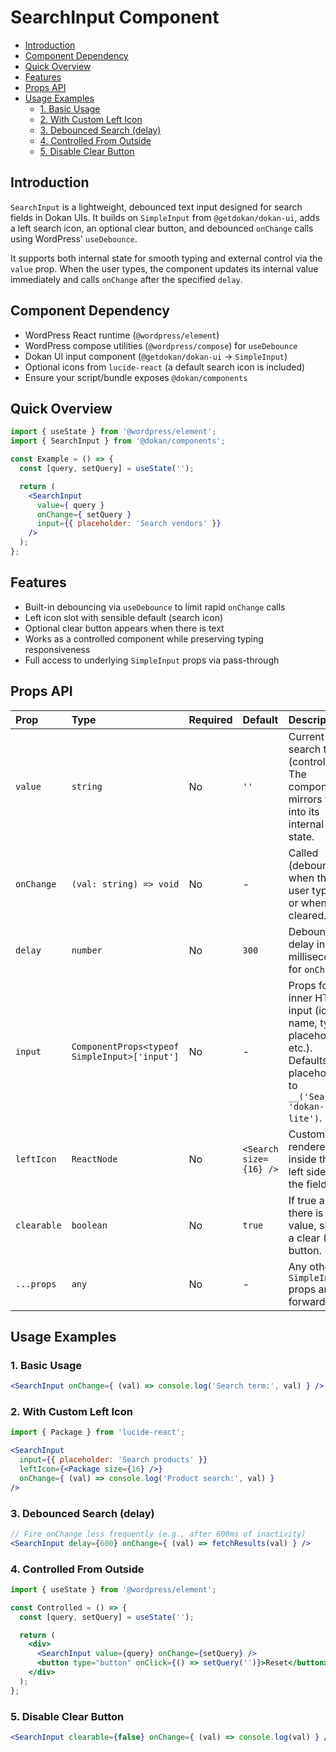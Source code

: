 # SearchInput Component

- [Introduction](#introduction)
- [Component Dependency](#component-dependency)
- [Quick Overview](#quick-overview)
- [Features](#features)
- [Props API](#props-api)
- [Usage Examples](#usage-examples)
  - [1. Basic Usage](#1-basic-usage)
  - [2. With Custom Left Icon](#2-with-custom-left-icon)
  - [3. Debounced Search (delay)](#3-debounced-search-delay)
  - [4. Controlled From Outside](#4-controlled-from-outside)
  - [5. Disable Clear Button](#5-disable-clear-button)

## Introduction

`SearchInput` is a lightweight, debounced text input designed for search fields in Dokan UIs. It builds on `SimpleInput` from `@getdokan/dokan-ui`, adds a left search icon, an optional clear button, and debounced `onChange` calls using WordPress' `useDebounce`.

It supports both internal state for smooth typing and external control via the `value` prop. When the user types, the component updates its internal value immediately and calls `onChange` after the specified `delay`.

## Component Dependency

- WordPress React runtime (`@wordpress/element`)
- WordPress compose utilities (`@wordpress/compose`) for `useDebounce`
- Dokan UI input component (`@getdokan/dokan-ui` -> `SimpleInput`)
- Optional icons from `lucide-react` (a default search icon is included)
- Ensure your script/bundle exposes `@dokan/components`

## Quick Overview

```jsx
import { useState } from '@wordpress/element';
import { SearchInput } from '@dokan/components';

const Example = () => {
  const [query, setQuery] = useState('');

  return (
    <SearchInput
      value={ query }
      onChange={ setQuery }
      input={{ placeholder: 'Search vendors' }}
    />
  );
};
```

## Features

- Built-in debouncing via `useDebounce` to limit rapid `onChange` calls
- Left icon slot with sensible default (search icon)
- Optional clear button appears when there is text
- Works as a controlled component while preserving typing responsiveness
- Full access to underlying `SimpleInput` props via pass-through

## Props API

| Prop | Type                                          | Required | Default | Description |
| :--- |:----------------------------------------------| :--- | :--- | :--- |
| `value` | `string`                                      | No | `''` | Current search text (controlled). The component mirrors this into its internal state. |
| `onChange` | `(val: string) => void`                       | No | - | Called (debounced) when the user types or when cleared. |
| `delay` | `number`                                      | No | `300` | Debounce delay in milliseconds for `onChange`. |
| `input` | `ComponentProps<typeof SimpleInput>['input']` | No | - | Props for the inner HTML input (id, name, type, placeholder, etc.). Defaults placeholder to `__('Search', 'dokan-lite')`. |
| `leftIcon` | `ReactNode`                                   | No | `<Search size={16} />` | Custom icon rendered inside the left side of the field. |
| `clearable` | `boolean`                                     | No | `true` | If true and there is a value, shows a clear (X) button. |
| `...props` | `any`                                         | No | - | Any other `SimpleInput` props are forwarded. |

## Usage Examples

### 1. Basic Usage

```jsx
<SearchInput onChange={ (val) => console.log('Search term:', val) } />
```

### 2. With Custom Left Icon

```jsx
import { Package } from 'lucide-react';

<SearchInput
  input={{ placeholder: 'Search products' }}
  leftIcon={<Package size={16} />}
  onChange={ (val) => console.log('Product search:', val) }
/>
```

### 3. Debounced Search (delay)

```jsx
// Fire onChange less frequently (e.g., after 600ms of inactivity)
<SearchInput delay={600} onChange={ (val) => fetchResults(val) } />
```

### 4. Controlled From Outside

```jsx
import { useState } from '@wordpress/element';

const Controlled = () => {
  const [query, setQuery] = useState('');

  return (
    <div>
      <SearchInput value={query} onChange={setQuery} />
      <button type="button" onClick={() => setQuery('')}>Reset</button>
    </div>
  );
};
```

### 5. Disable Clear Button

```jsx
<SearchInput clearable={false} onChange={ (val) => console.log(val) } />
```
